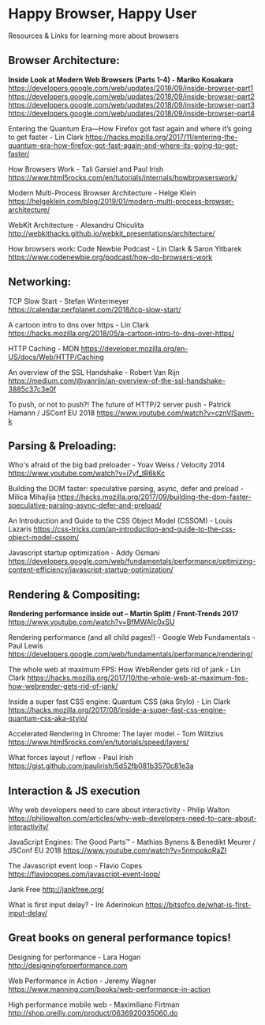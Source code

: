 # Happy Browser, Happy User
Resources &amp; Links for learning more about browsers

## Browser Architecture:

**Inside Look at Modern Web Browsers (Parts 1-4) - Mariko Kosakara**
https://developers.google.com/web/updates/2018/09/inside-browser-part1
https://developers.google.com/web/updates/2018/09/inside-browser-part2
https://developers.google.com/web/updates/2018/09/inside-browser-part3
https://developers.google.com/web/updates/2018/09/inside-browser-part4

Entering the Quantum Era—How Firefox got fast again and where it’s going to get faster - Lin Clark
https://hacks.mozilla.org/2017/11/entering-the-quantum-era-how-firefox-got-fast-again-and-where-its-going-to-get-faster/

How Browsers Work - Tali Garsiel and Paul Irish
https://www.html5rocks.com/en/tutorials/internals/howbrowserswork/

Modern Multi-Process Browser Architecture - Helge Klein
https://helgeklein.com/blog/2019/01/modern-multi-process-browser-architecture/

WebKit Architecture - Alexandru Chiculita
http://webkithacks.github.io/webkit_presentations/architecture/

How browsers work: Code Newbie Podcast - Lin Clark & Saron Yitbarek
https://www.codenewbie.org/podcast/how-do-browsers-work

## Networking:

TCP Slow Start - Stefan Wintermeyer
https://calendar.perfplanet.com/2018/tcp-slow-start/

A cartoon intro to dns over https - Lin Clark
https://hacks.mozilla.org/2018/05/a-cartoon-intro-to-dns-over-https/

HTTP Caching - MDN
https://developer.mozilla.org/en-US/docs/Web/HTTP/Caching

An overview of the SSL Handshake - Robert Van Rijn
https://medium.com/@vanrijn/an-overview-of-the-ssl-handshake-3885c37c3e0f

To push, or not to push?! The future of HTTP/2 server push - Patrick Hamann / JSConf EU 2018
https://www.youtube.com/watch?v=cznVISavm-k

## Parsing & Preloading:

Who's afraid of the big bad preloader - Yoav Weiss / Velocity 2014
https://www.youtube.com/watch?v=i7yf_tR6kKc

Building the DOM faster: speculative parsing, async, defer and preload - Milica Mihajlija
https://hacks.mozilla.org/2017/09/building-the-dom-faster-speculative-parsing-async-defer-and-preload/

An Introduction and Guide to the CSS Object Model (CSSOM) - Louis Lazaris
https://css-tricks.com/an-introduction-and-guide-to-the-css-object-model-cssom/

Javascript startup optimization - Addy Osmani
https://developers.google.com/web/fundamentals/performance/optimizing-content-efficiency/javascript-startup-optimization/

## Rendering & Compositing:

**Rendering performance inside out – Martin Splitt / Front-Trends 2017**
https://www.youtube.com/watch?v=BfMWAIc0xSU

Rendering performance (and all child pages!) - Google Web Fundamentals - Paul Lewis
https://developers.google.com/web/fundamentals/performance/rendering/

The whole web at maximum FPS: How WebRender gets rid of jank - Lin Clark
https://hacks.mozilla.org/2017/10/the-whole-web-at-maximum-fps-how-webrender-gets-rid-of-jank/

Inside a super fast CSS engine: Quantum CSS (aka Stylo) - Lin Clark
https://hacks.mozilla.org/2017/08/inside-a-super-fast-css-engine-quantum-css-aka-stylo/

Accelerated Rendering in Chrome: The layer model - Tom Wiltzius
https://www.html5rocks.com/en/tutorials/speed/layers/

What forces layout / reflow - Paul Irish
https://gist.github.com/paulirish/5d52fb081b3570c81e3a

## Interaction & JS execution

Why web developers need to care about interactivity - Philip Walton
https://philipwalton.com/articles/why-web-developers-need-to-care-about-interactivity/

JavaScript Engines: The Good Parts™ - Mathias Bynens & Benedikt Meurer / JSConf EU 2018
https://www.youtube.com/watch?v=5nmpokoRaZI

The Javascript event loop - Flavio Copes
https://flaviocopes.com/javascript-event-loop/

Jank Free
http://jankfree.org/

What is first input delay? - Ire Aderinokun
https://bitsofco.de/what-is-first-input-delay/

## Great books on general performance topics! 

Designing for performance - Lara Hogan
http://designingforperformance.com

Web Performance in Action - Jeremy Wagner
https://www.manning.com/books/web-performance-in-action

High performance mobile web - Maximiliano Firtman
http://shop.oreilly.com/product/0636920035060.do
